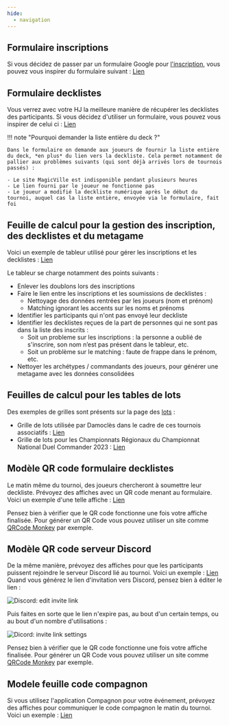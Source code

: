 ```yaml
---
hide:
  - navigation
---
```

## Formulaire inscriptions

Si vous décidez de passer par un formulaire Google pour [l'inscription](../preparation/inscriptions.md), vous pouvez vous inspirer du formulaire suivant : [Lien](https://forms.gle/Cs8f69qsgSB2Zkp8A)


## Formulaire decklistes

Vous verrez avec votre HJ la meilleure manière de récupérer les decklistes des participants. Si vous décidez d'utiliser un formulaire, vous pouvez vous inspirer de celui ci : [Lien](https://forms.gle/FikMAmZNMWKKZrWJ7)

!!! note "Pourquoi demander la liste entière du deck ?"

    Dans le formulaire on demande aux joueurs de fournir la liste entière du deck, *en plus* du lien vers la deckliste. Cela permet notamment de pallier aux problèmes suivants (qui sont déjà arrivés lors de tournois passés) :

    - Le site MagicVille est indisponible pendant plusieurs heures
    - Le lien fourni par le joueur ne fonctionne pas
    - Le joueur a modifié la deckliste numérique après le début du tournoi, auquel cas la liste entière, envoyée via le formulaire, fait foi


## Feuille de calcul pour la gestion des inscription, des decklistes et du metagame

Voici un exemple de tableur utilisé pour gérer les inscriptions et les decklistes : [Lien](https://docs.google.com/spreadsheets/d/13Z7fAso-n9tw3PLrNrVWg-inje2-IUb4SNXSPDBzg4I/edit?usp=sharing)

Le tableur se charge notamment des points suivants :

- Enlever les doublons lors des inscriptions
- Faire le lien entre les inscriptions et les soumissions de decklistes :
    - Nettoyage des données rentrées par les joueurs (nom et prénom)
    - Matching ignorant les accents sur les noms et prénoms
- Identifier les participants qui n'ont pas envoyé leur deckliste
- Identifier les decklistes reçues de la part de personnes qui ne sont pas dans la liste des inscrits :
    - Soit un probleme sur les inscriptions : la personne a oublié de s'inscrire, son nom n’est pas présent dans le tableur, etc.
    - Soit un problème sur le matching : faute de frappe dans le prénom, etc.
- Nettoyer les archétypes / commandants des joueurs, pour générer une metagame avec les données consolidées


## Feuilles de calcul pour les tables de lots

Des exemples de grilles sont présents sur la page des [lots](../preparation/lots.md) :

- Grille de lots utilisée par Damoclès dans le cadre de ces tournois associatifs : [Lien](https://docs.google.com/spreadsheets/d/1zf-_C9x4ZQg_uJ1eShxEQJbKjD5gdr3gkCBnTCZM93s/edit?usp=sharing)
- Grille de lots pour les Championnats Régionaux du Championnat National Duel Commander 2023 : [Lien](https://docs.google.com/spreadsheets/d/1suF5XymN6nueBmJ2_PwzL1lEJJE7b-j3JCV89-fxf7Q/edit?usp=sharing)


## Modèle QR code formulaire decklistes

Le matin même du tournoi, des joueurs chercheront à soumettre leur deckliste. Prévoyez des affiches avec un QR code menant au formulaire. Voici un exemple d'une telle affiche : [Lien](https://docs.google.com/document/d/1URFkrp4i3-jRoMMp8qdUVkaMABe4AORqCEEyxbAb_qo/edit?usp=sharing)  


Pensez bien à vérifier que le QR code fonctionne une fois votre affiche finalisée. Pour générer un QR Code vous pouvez utiliser un site comme [QRCode Monkey](https://www.qrcode-monkey.com/) par exemple.


## Modèle QR code serveur Discord

De la même manière, prévoyez des affiches pour que les participants puissent rejoindre le serveur Discord lié au tournoi. Voici un exemple : [Lien](https://docs.google.com/document/d/1AwbiPNanEzeLEC_KyenKauLhrQaSdHX5eW9LeK-1Gm0/edit?usp=sharing)  
Quand vous générez le lien d'invitation vers Discord, pensez bien à éditer le lien :

![Discord: edit invite link](/assets/img/discord_edit_invite_link.png)

Puis faites en sorte que le lien n'expire pas, au bout d'un certain temps, ou au bout d'un nombre d'utilisations :

![Dicord: invite link settings](/assets/img/discord_invite_link_settings.png)

Pensez bien à vérifier que le QR code fonctionne une fois votre affiche finalisée. Pour générer un QR Code vous pouvez utiliser un site comme [QRCode Monkey](https://www.qrcode-monkey.com/) par exemple.


## Modele feuille code compagnon

Si vous utilisez l'application Compagnon pour votre événement, prévoyez des affiches pour communiquer le code compagnon le matin du tournoi. Voici un exemple : [Lien](https://docs.google.com/document/d/1dXSSiDm2iS3VOtl3j2MfUzadRQzXI2xaMFH9IXAmY_c/edit?usp=sharing)
